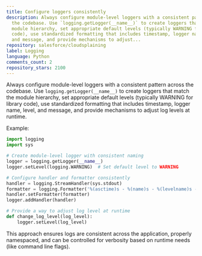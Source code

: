 ```yaml
---
title: Configure loggers consistently
description: Always configure module-level loggers with a consistent pattern across
  the codebase. Use `logging.getLogger(__name__)` to create loggers that match the
  module hierarchy, set appropriate default levels (typically WARNING for library
  code), use standardized formatting that includes timestamp, logger name, level,
  and message, and provide mechanisms to adjust...
repository: salesforce/cloudsplaining
label: Logging
language: Python
comments_count: 2
repository_stars: 2100
---
```


Always configure module-level loggers with a consistent pattern across the codebase. Use `logging.getLogger(__name__)` to create loggers that match the module hierarchy, set appropriate default levels (typically WARNING for library code), use standardized formatting that includes timestamp, logger name, level, and message, and provide mechanisms to adjust log levels at runtime.

Example:
```python
import logging
import sys

# Create module-level logger with consistent naming
logger = logging.getLogger(__name__)
logger.setLevel(logging.WARNING)  # Set default level to WARNING

# Configure handler and formatter consistently
handler = logging.StreamHandler(sys.stdout)
formatter = logging.Formatter('%(asctime)s - %(name)s - %(levelname)s - %(message)s')
handler.setFormatter(formatter)
logger.addHandler(handler)

# Provide a way to adjust log level at runtime
def change_log_level(log_level):
    logger.setLevel(log_level)
```

This approach ensures logs are consistent across the application, properly namespaced, and can be controlled for verbosity based on runtime needs (like command line flags).